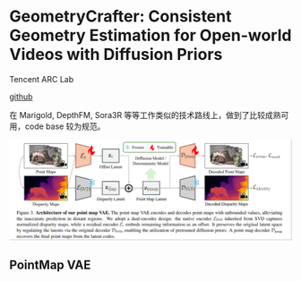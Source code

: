 # GeometryCrafter: Consistent Geometry Estimation for Open-world Videos with Diffusion Priors

Tencent ARC Lab

[github](https://github.com/TencentARC/GeometryCrafter)

在 Marigold, DepthFM, Sora3R 等等工作类似的技术路线上，做到了比较成熟可用，code base 较为规范。

![GeometryCraft](../imgs/GeometryCrafter.png)

## PointMap VAE

